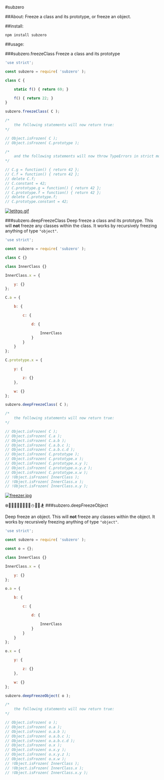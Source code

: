 #subzero

##About:
Freeze a class and its prototype, or freeze an object.

##install:

```
npm install subzero
```

##usage:

###subzero.freezeClass
Freeze a class and its prototype

```.js
'use strict';

const subzero = require( 'subzero' );

class C {

	static f() { return 69; }

	f() { return 22; }
}

subzero.freezeClass( C );

/*
	the following statements will now return true:
*/

// Object.isFrozen( C );
// Object.isFrozen( C.prototype );

/*
	and the following statements will now throw TypeErrors in strict mode:
*/

// C.g = function() { return 42 };
// C.f = function() { return 42 };
// delete C.f;
// C.constant = 42;
// C.prototype.g = function() { return 42 };
// C.prototype.f = function() { return 42 };
// delete C.prototype.f;
// C.prototype.constant = 42;
```

[![letitgo.gif](https://s27.postimg.org/gym5t7iib/letitgo.gif)](https://postimg.org/image/ptn03q7an/)

###subzero.deepFreezeClass
Deep freeze a class and its prototype. This will **not** freeze any classes within the class. It works by recursively freezing anything of type `"object"`.

```.js
'use strict';

const subzero = require( 'subzero' );

class C {}

class InnerClass {}

InnerClass.x = {

    y: {}
};

C.a = {

    b: {

        c: {

            d: {

                InnerClass
            }
        }
    }
};

C.prototype.x = {

    y: {

        z: {}
    },

    w: {}
};

subzero.deepFreezeClass( C );

/*
	the following statements will now return true:
*/

// Object.isFrozen( C );
// Object.isFrozen( C.a );
// Object.isFrozen( C.a.b );
// Object.isFrozen( C.a.b.c );
// Object.isFrozen( C.a.b.c.d );
// Object.isFrozen( C.prototype );
// Object.isFrozen( C.prototype.x );
// Object.isFrozen( C.prototype.x.y );
// Object.isFrozen( C.prototype.x.y.z );
// Object.isFrozen( C.prototype.x.w );
// !Object.isFrozen( InnerClass );
// !Object.isFrozen( InnerClass.x );
// !Object.isFrozen( InnerClass.x.y );

```
[![freezer.jpg](https://s29.postimg.org/gjwm9hhmv/freezer.jpg)](https://postimg.org/image/6zczmlsar/)

❄️🎅🏿🎅🏽🎅🏾🎅🏼⛄️🎿🗻🏂
###subzero.deepFreezeObject

Deep freeze an object. This will **not** freeze any classes within the object. It works by recursively freezing anything of type `"object"`.

```.js
'use strict';

const subzero = require( 'subzero' );

const o = {};

class InnerClass {}

InnerClass.x = {

    y: {}
};

o.a = {

    b: {

        c: {

            d: {

                InnerClass
            }
        }
    }
};

o.x = {

    y: {

        z: {}
    },

    w: {}
};

subzero.deepFreezeObject( o );

/*
	the following statements will now return true:
*/

// Object.isFrozen( o );
// Object.isFrozen( o.a );
// Object.isFrozen( o.a.b );
// Object.isFrozen( o.a.b.c );
// Object.isFrozen( o.a.b.c.d );
// Object.isFrozen( o.x );
// Object.isFrozen( o.x.y );
// Object.isFrozen( o.x.y.z );
// Object.isFrozen( o.x.w );
// !Object.isFrozen( InnerClass );
// !Object.isFrozen( InnerClass.x );
// !Object.isFrozen( InnerClass.x.y );
```
